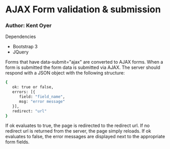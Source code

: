# AJAX Form validation & submission
### Author: Kent Oyer
Dependencies
- Bootstrap 3
- JQuery

Forms that have data-submit="ajax" are converted to AJAX forms. When a form is submitted the form data is submitted via AJAX. 
The server should respond with a JSON object with the following structure:
 
```sh
{
   ok: true or false,           
   errors: [{
      field: "field_name",
      msg: "error message"
   }],
   redirect: "url"
}
```

If ok evaluates to true, the page is redirected to the redirect url. If no redirect url is returned from the server, the page simply reloads. If ok evaluates to false, the error messages are displayed next to the appropriate form fields.

